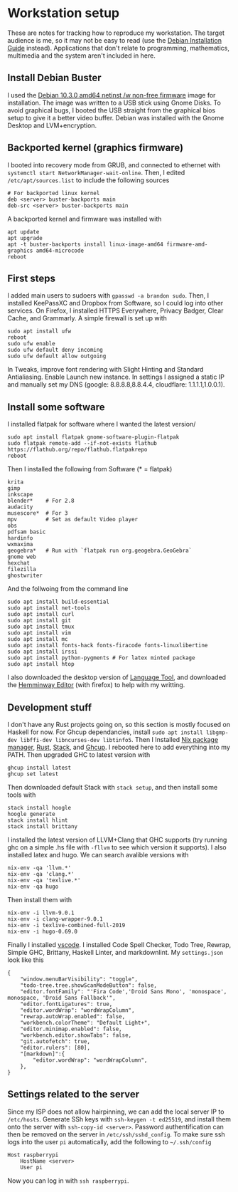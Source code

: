 # Workstation setup

These are notes for tracking how to reproduce my workstation. The target audience is me, so it may not be easy to read (use the [Debian Installation Guide](https://www.debian.org/releases/stable/amd64/) instead). Applications that don't relate to programming, mathematics, multimedia and the system aren't included in here.

## Install Debian Buster

I used the [Debian 10.3.0 amd64 netinst /w non-free firmware](https://cdimage.debian.org/cdimage/unofficial/non-free/cd-including-firmware/10.3.0+nonfree/amd64/iso-cd/) image for installation. The image was written to a USB stick using Gnome Disks. To avoid graphical bugs, I booted the USB straight from the graphical bios setup to give it a better video buffer. Debian was installed with the Gnome Desktop and LVM+encryption.

## Backported kernel (graphics firmware)

I booted into recovery mode from GRUB, and connected to ethernet with `systemctl start NetworkManager-wait-online`. Then, I edited `/etc/apt/sources.list` to include the following sources

```
# For backported linux kernel
deb <server> buster-backports main
deb-src <server> buster-backports main
```

A backported kernel and firmware was installed with

```
apt update
apt upgrade
apt -t buster-backports install linux-image-amd64 firmware-amd-graphics amd64-microcode
reboot
```

## First steps

I added main users to sudoers with `gpasswd -a brandon sudo`. Then, I installed KeePassXC and Dropbox from Software, so I could log into other services. On Firefox, I installed HTTPS Everywhere, Privacy Badger, Clear Cache, and Grammarly. A simple firewall is set up with

```
sudo apt install ufw
reboot
sudo ufw enable
sudo ufw default deny incoming
sudo ufw default allow outgoing
```

In Tweaks, improve font rendering with Slight Hinting and Standard Antialiasing. Enable Launch new instance. In settings I assigned a static IP and manually set my DNS (google: 8.8.8.8,8.8.4.4, cloudflare: 1.1.1.1,1.0.0.1).

## Install some software

I installed flatpak for software where I wanted the latest version/

```
sudo apt install flatpak gnome-software-plugin-flatpak
sudo flatpak remote-add --if-not-exists flathub https://flathub.org/repo/flathub.flatpakrepo
reboot
```

Then I installed the following from Software (\* = flatpak)

```
krita
gimp
inkscape
blender*    # For 2.8
audacity
musescore*  # For 3
mpv         # Set as default Video player
obs
pdfsam basic
hardinfo
wxmaxima
geogebra*   # Run with `flatpak run org.geogebra.GeoGebra`
gnome web
hexchat
filezilla
ghostwriter
```

And the follwoing from the command line

```
sudo apt install build-essential
sudo apt install net-tools
sudo apt install curl
sudo apt install git
sudo apt install tmux
sudo apt install vim
sudo apt install mc
sudo apt install fonts-hack fonts-firacode fonts-linuxlibertine
sudo apt install irssi
sudo apt install python-pygments # For latex minted package
sudo apt install htop
```

I also downloaded the desktop version of [Language Tool](https://languagetool.org/), and downloaded the [Hemminway Editor](http://www.hemingwayapp.com/) (with firefox) to help with my writting.

## Development stuff

I don't have any Rust projects going on, so this section is mostly focused on Haskell for now. For Ghcup dependancies, install `sudo apt install libgmp-dev libffi-dev libncurses-dev libtinfo5`. Then I Installed [Nix package manager](https://nixos.org/nix/), [Rust](https://rustup.rs/), [Stack](https://haskellstack.org), and [Ghcup](https://haskell.org/ghcup/). I rebooted here to add everything into my PATH. Then upgraded GHC to latest version with

```
ghcup install latest
ghcup set latest
```

Then downloaded default Stack with `stack setup`, and then install some tools with

```
stack install hoogle
hoogle generate
stack install hlint
stack install brittany
```

I installed the latest version of LLVM+Clang that GHC supports (try running ghc on a simple .hs file with `-fllvm` to see which version it supports). I also installed latex and hugo. We can search avalible versions with

```
nix-env -qa 'llvm.*'
nix-env -qa 'clang.*'
nix-env -qa 'texlive.*'
nix-env -qa hugo
```

Then install them with

```
nix-env -i llvm-9.0.1
nix-env -i clang-wrapper-9.0.1
nix-env -i texlive-combined-full-2019
nix-env -i hugo-0.69.0
```

Finally I installed [vscode](https://code.visualstudio.com/). I installed Code Spell Checker, Todo Tree, Rewrap, Simple GHC, Brittany, Haskell Linter, and markdownlint. My `settings.json` look like this

```
{
    "window.menuBarVisibility": "toggle",
    "todo-tree.tree.showScanModeButton": false,
    "editor.fontFamily": "'Fira Code','Droid Sans Mono', 'monospace', monospace, 'Droid Sans Fallback'",
    "editor.fontLigatures": true,
    "editor.wordWrap": "wordWrapColumn",
    "rewrap.autoWrap.enabled": false,
    "workbench.colorTheme": "Default Light+",
    "editor.minimap.enabled": false,
    "workbench.editor.showTabs": false,
    "git.autofetch": true,
    "editor.rulers": [80],
    "[markdown]":{
        "editor.wordWrap": "wordWrapColumn",
    },
}
```

## Settings related to the server

Since my ISP does not allow hairpinning, we can add the local server IP to `/etc/hosts`. Generate SSh keys with `ssh-keygen -t ed25519`, and install them onto the server with `ssh-copy-id <server>`. Password authentification can then be removed on the server in `/etc/ssh/sshd_config`. To make sure ssh logs into the user `pi` automatically, add the following to `~/.ssh/config`

```
Host raspberrypi
    HostName <server>
    User pi
```

Now you can log in with `ssh raspberrypi`.